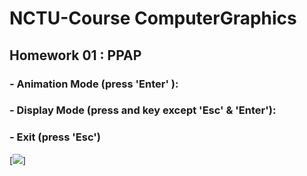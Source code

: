 # NCTU-Course  ComputerGraphics
##   Homework 01 : PPAP
###      - Animation Mode (press 'Enter' ):
###      - Display Mode (press and key except 'Esc' & 'Enter'):
###      - Exit (press 'Esc')
[![](https://github.com/ric113/NCTU-Course---Computer-Graphics/blob/master/OpenGL_HW01/Animation.png)]
